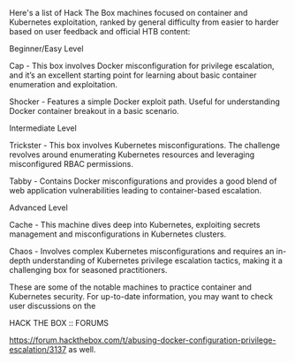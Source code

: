 Here's a list of Hack The Box machines focused on container and Kubernetes exploitation, 
ranked by general difficulty from easier to harder based on user feedback and official HTB content:

Beginner/Easy Level


Cap - This box involves Docker misconfiguration for privilege escalation, 
and it’s an excellent starting point for learning about basic container enumeration and exploitation.


Shocker - Features a simple Docker exploit path. Useful for understanding Docker container breakout in a basic scenario.


Intermediate Level

Trickster - This box involves Kubernetes misconfigurations. 
The challenge revolves around enumerating Kubernetes resources and leveraging misconfigured RBAC permissions.

Tabby - Contains Docker misconfigurations and provides a good blend of web application vulnerabilities leading to container-based escalation.


Advanced Level


Cache - This machine dives deep into Kubernetes, 
exploiting secrets management and misconfigurations in Kubernetes clusters.


Chaos - Involves complex Kubernetes misconfigurations and requires an in-depth understanding 
of Kubernetes privilege escalation tactics, making it a challenging box for seasoned practitioners.

These are some of the notable machines to practice container and Kubernetes security. For up-to-date information, you may want to check user discussions on the 

HACK THE BOX :: FORUMS

https://forum.hackthebox.com/t/abusing-docker-configuration-privilege-escalation/3137 as well.
